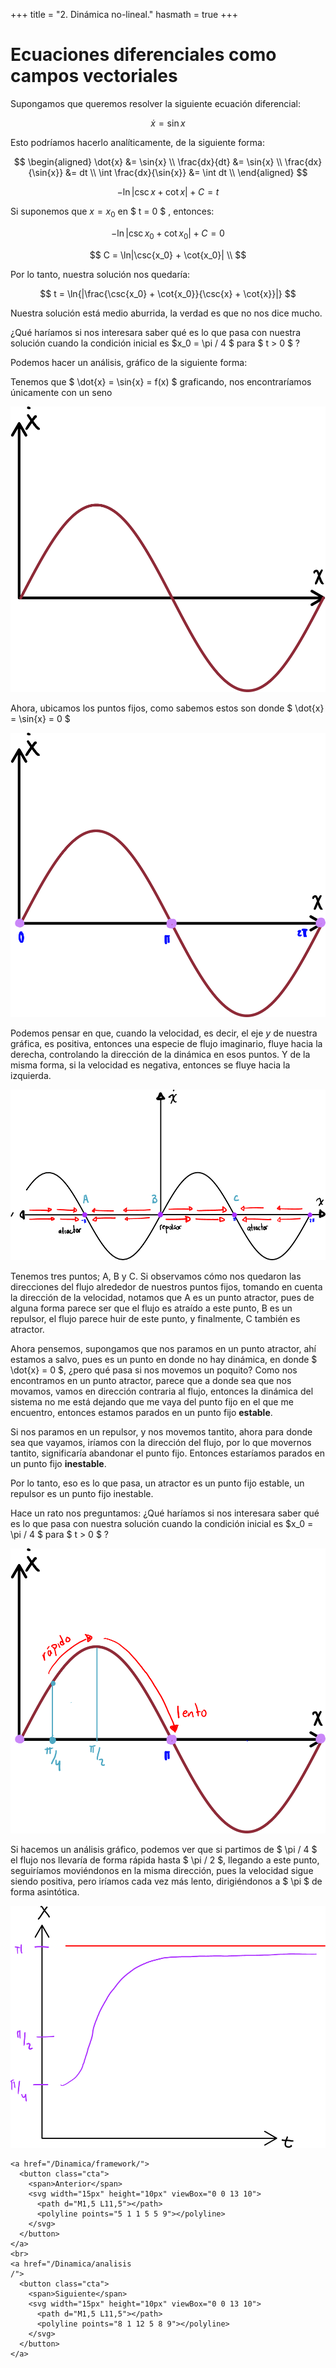 +++
title = "2. Dinámica no-lineal."
hasmath = true
+++

# Ecuaciones diferenciales como campos vectoriales

Supongamos que queremos resolver la siguiente ecuación diferencial:

$$
\dot{x} = \sin{x}
$$

Esto podríamos hacerlo analíticamente, de la siguiente forma:

$$
\begin{aligned}
\dot{x} &= \sin{x} \\
\frac{dx}{dt} &= \sin{x} \\
\frac{dx}{\sin{x}} &= dt \\
\int \frac{dx}{\sin{x}} &= \int dt \\
\end{aligned}
$$

$$
-\ln|\csc{x} + \cot{x}| + C = t 
$$

Si suponemos que $x = x_0$ en $ t = 0 $ , entonces:

$$
-\ln|\csc{x_0} + \cot{x_0}| + C = 0
$$

$$
C = \ln|\csc{x_0} + \cot{x_0}| \\
$$

Por lo tanto, nuestra solución nos quedaría:

$$
t = \ln{|\frac{\csc{x_0} + \cot{x_0}}{\csc{x} + \cot{x}}|}
$$


Nuestra solución está medio aburrida, la verdad es que no nos dice mucho.

¿Qué haríamos si nos interesara saber qué es lo que pasa con nuestra solución cuando la condición inicial es $x_0 = \pi / 4 $ para $ t > 0 $ ?

Podemos hacer un análisis, gráfico de la siguiente forma:

Tenemos que $ \dot{x} = \sin{x} = f(x) $ graficando, nos encontraríamos únicamente con un seno

![seno](/assets/dinamica/1.png)

Ahora, ubicamos los puntos fijos, como sabemos estos son donde $ \dot{x} = \sin{x} = 0 $

![fijos](/assets/dinamica/2.png)


Podemos pensar en que, cuando la velocidad, es decir, el eje $y$ de nuestra gráfica, es positiva, entonces una especie de flujo imaginario, fluye hacia la derecha, controlando la dirección de la dinámica en esos puntos. Y de la misma forma, si la velocidad es negativa, entonces se fluye hacia la izquierda.


![direccion](/assets/dinamica/3.png)



Tenemos tres puntos; A, B y C. Si observamos cómo nos quedaron las direcciones del flujo alrededor de nuestros puntos fijos, tomando en cuenta la dirección de la velocidad, notamos que A es un punto atractor, pues de alguna forma parece ser que el flujo es atraído a este punto, B es un repulsor, el flujo parece huir de este punto, y finalmente, C también es atractor. 

Ahora pensemos, supongamos que nos paramos en un punto atractor, ahí estamos a salvo, pues es un punto en donde no hay dinámica, en donde $ \dot{x} = 0 $, ¿pero qué pasa si nos movemos un poquito? Como nos encontramos en un punto atractor, parece que a donde sea que nos movamos, vamos en dirección contraria al flujo, entonces la dinámica del sistema no me está dejando que me vaya del punto fijo en el que me encuentro, entonces estamos parados en un punto fijo **estable**.

Si nos paramos en un repulsor, y nos movemos tantito, ahora para donde sea que vayamos, iríamos con la dirección del flujo, por lo que movernos tantito, significaría abandonar el punto fijo. Entonces estaríamos parados en un punto fijo **inestable**.

Por lo tanto, eso es lo que pasa, un atractor es un punto fijo estable, un repulsor es un punto fijo inestable. 

Hace un rato nos preguntamos: ¿Qué haríamos si nos interesara saber qué es lo que pasa con nuestra solución cuando la condición inicial es $x_0 = \pi / 4 $ para $ t > 0 $ ?


![ej](/assets/dinamica/4.png)

Si hacemos un análisis gráfico, podemos ver que si partimos de $ \pi / 4 $ el flujo nos llevaría de forma rápida hasta $ \pi / 2 $, llegando a este punto, seguiríamos moviéndonos en la misma dirección, pues la velocidad sigue siendo positiva, pero iríamos cada vez más lento, dirigiéndonos a $ \pi $ de forma asintótica. 

![ej1](/assets/dinamica/6.png)

~~~
<a href="/Dinamica/framework/">
  <button class="cta">
    <span>Anterior</span>
    <svg width="15px" height="10px" viewBox="0 0 13 10">
      <path d="M1,5 L11,5"></path>
      <polyline points="5 1 1 5 5 9"></polyline>
    </svg>
  </button>
</a>
<br>
<a href="/Dinamica/analisis
/">
  <button class="cta">
    <span>Siguiente</span>
    <svg width="15px" height="10px" viewBox="0 0 13 10">
      <path d="M1,5 L11,5"></path>
      <polyline points="8 1 12 5 8 9"></polyline>
    </svg>
  </button>
</a>

~~~

